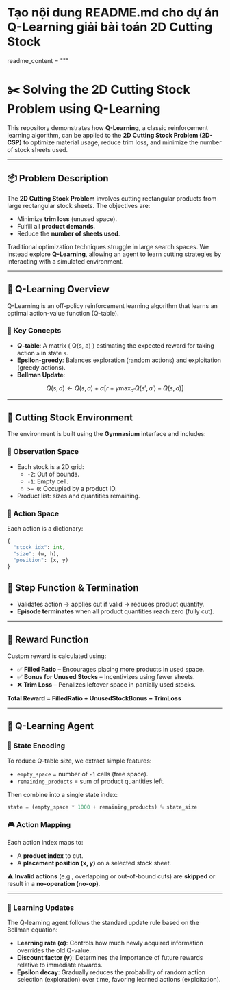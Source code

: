# Tạo nội dung README.md cho dự án Q-Learning giải bài toán 2D Cutting Stock
readme_content = """
# ✂️ Solving the 2D Cutting Stock Problem using Q-Learning

This repository demonstrates how **Q-Learning**, a classic reinforcement learning algorithm, can be applied to the **2D Cutting Stock Problem (2D-CSP)** to optimize material usage, reduce trim loss, and minimize the number of stock sheets used.

---

## 📦 Problem Description

The **2D Cutting Stock Problem** involves cutting rectangular products from large rectangular stock sheets. The objectives are:

- Minimize **trim loss** (unused space).
- Fulfill all **product demands**.
- Reduce the **number of sheets used**.

Traditional optimization techniques struggle in large search spaces. We instead explore **Q-Learning**, allowing an agent to learn cutting strategies by interacting with a simulated environment.

---

## 🤖 Q-Learning Overview

Q-Learning is an off-policy reinforcement learning algorithm that learns an optimal action-value function (Q-table).

### 🔑 Key Concepts

- **Q-table**: A matrix \( Q(s, a) \) estimating the expected reward for taking action `a` in state `s`.
- **Epsilon-greedy**: Balances exploration (random actions) and exploitation (greedy actions).
- **Bellman Update**:

$$
Q(s, a) \leftarrow Q(s, a) + \alpha \left[ r + \gamma \max_{a'} Q(s', a') - Q(s, a) \right]
$$

---

## 🧪 Cutting Stock Environment

The environment is built using the **Gymnasium** interface and includes:

### 🔹 Observation Space

- Each stock is a 2D grid:
  - `-2`: Out of bounds.
  - `-1`: Empty cell.
  - `>= 0`: Occupied by a product ID.
- Product list: sizes and quantities remaining.

### 🔹 Action Space

Each action is a dictionary:
```python
{
  "stock_idx": int,
  "size": (w, h),
  "position": (x, y)
}
```

## 🔹 Step Function & Termination

- Validates action → applies cut if valid → reduces product quantity.
- **Episode terminates** when all product quantities reach zero (fully cut).

---

## 🔹 Reward Function

Custom reward is calculated using:

- ✅ **Filled Ratio** – Encourages placing more products in used space.
- ✅ **Bonus for Unused Stocks** – Incentivizes using fewer sheets.
- ❌ **Trim Loss** – Penalizes leftover space in partially used stocks.

**Total Reward = FilledRatio + UnusedStockBonus − TrimLoss**

---

## 🧠 Q-Learning Agent

### 🧩 State Encoding

To reduce Q-table size, we extract simple features:

- `empty_space` = number of `-1` cells (free space).
- `remaining_products` = sum of product quantities left.

Then combine into a single state index:

```python
state = (empty_space * 1000 + remaining_products) % state_size
```

### 🎮 Action Mapping

Each action index maps to:

- A **product index** to cut.
- A **placement position (x, y)** on a selected stock sheet.

⚠️ **Invalid actions** (e.g., overlapping or out-of-bound cuts) are **skipped** or result in a **no-operation (no-op)**.

---

### 🔁 Learning Updates

The Q-learning agent follows the standard update rule based on the Bellman equation:

- **Learning rate (α)**: Controls how much newly acquired information overrides the old Q-value.
- **Discount factor (γ)**: Determines the importance of future rewards relative to immediate rewards.
- **Epsilon decay**: Gradually reduces the probability of random action selection (exploration) over time, favoring learned actions (exploitation).